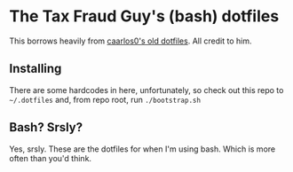 # The Tax Fraud Guy's (bash) dotfiles
This borrows heavily from [caarlos0's old dotfiles](https://github.com/caarlos0/dotfiles). All credit to him.

## Installing
There are some hardcodes in here, unfortunately, so check out this repo to `~/.dotfiles` and, from repo root, run `./bootstrap.sh`

## Bash? Srsly?
Yes, srsly. These are the dotfiles for when I'm using bash. Which is more often than you'd think.
